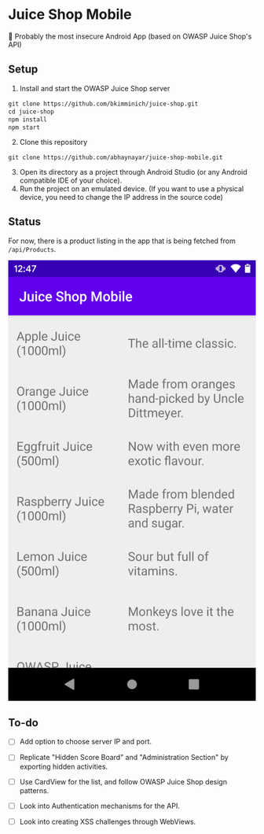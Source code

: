 # Juice Shop Mobile
📱 Probably the most insecure Android App (based on OWASP Juice Shop's API)

## Setup

1. Install and start the OWASP Juice Shop server

```
git clone https://github.com/bkimminich/juice-shop.git
cd juice-shop
npm install
npm start
```

2. Clone this repository

```
git clone https://github.com/abhaynayar/juice-shop-mobile.git
```

3. Open its directory as a project through Android Studio (or any Android compatible IDE of your choice).
4. Run the project on an emulated device. (If you want to use a physical device, you need to change the IP address in the source code)

## Status

For now, there is a product listing in the app that is being fetched from `/api/Products`.

![](screen.png)

## To-do

- [ ] Add option to choose server IP and port.
- [ ] Replicate "Hidden Score Board" and "Administration Section" by exporting hidden activities.
- [ ] Use CardView for the list, and follow OWASP Juice Shop design patterns.
- [ ] Look into Authentication mechanisms for the API.
- [ ] Look into creating XSS challenges through WebViews.


